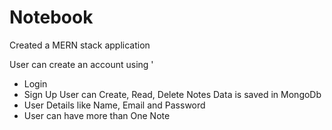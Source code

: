 # Notebook


Created a MERN stack application

User can create an account using '
   - Login
   - Sign Up
User can Create, Read, Delete Notes 
Data is saved in MongoDb 
  - User Details like Name, Email and Password
  - User can have more than One Note 
